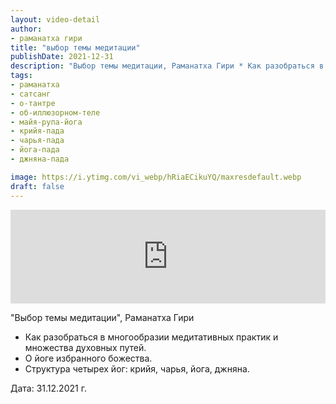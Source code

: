 ```yaml
---
layout: video-detail
author:
- раманатха гири
title: "выбор темы медитации"
publishDate: 2021-12-31
description: "Выбор темы медитации, Раманатха Гири * Как разобраться в многообразии медитативных практик и множества духовных путей. * О йоге избранного божества. * Структура четырех йог  крийя, чарья, йога, джняна.   Дата  31.12.2021 г."
tags: 
- раманатха
- сатсанг
- о-тантре
- об-иллюзорном-теле
- майя-рупа-йога
- крийя-пада
- чарья-пада
- йога-пада
- джняна-пада

image: https://i.ytimg.com/vi_webp/hRiaECikuYQ/maxresdefault.webp
draft: false
---
```


<iframe width="100%" src="https://www.youtube.com/embed/hRiaECikuYQ" frameborder="0" allowfullscreen=""></iframe> 

 "Выбор темы медитации", Раманатха Гири

* Как разобраться в многообразии медитативных практик и множества духовных путей.
* О йоге избранного божества.
* Структура четырех йог: крийя, чарья, йога, джняна.

  
 Дата: 31.12.2021 г.

  

 